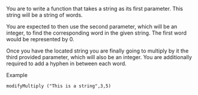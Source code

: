 <!-- https://www.codewars.com/kata/5ace2d9f307eb29430000092 -->

You are to write a function that takes a string as its first parameter. This string will be a string of words.

You are expected to then use the second parameter, which will be an integer, to find the corresponding word in the given string. The first word would be represented by 0.

Once you have the located string you are finally going to multiply by it the third provided parameter, which will also be an integer. You are additionally required to add a hyphen in between each word.

Example

```
modifyMultiply ("This is a string",3,5)
```
